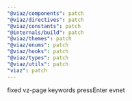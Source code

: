 ```yaml
---
"@viaz/components": patch
"@viaz/directives": patch
"@viaz/constants": patch
"@internals/build": patch
"@viaz/themes": patch
"@viaz/enums": patch
"@viaz/hooks": patch
"@viaz/types": patch
"@viaz/utils": patch
"viaz": patch
---
```


fixed vz-page keywords pressEnter evnet
